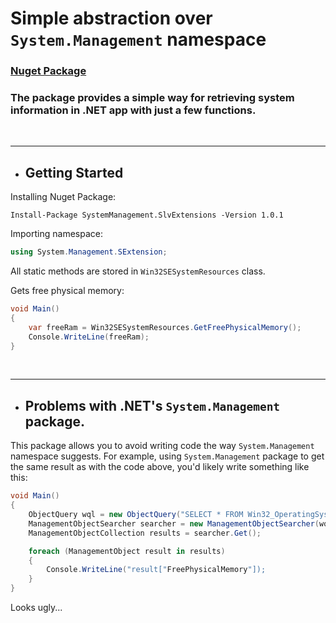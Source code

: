 # Simple abstraction over ``System.Management`` namespace

### [Nuget Package](https://www.nuget.org/packages/SystemManagement.SlvExtensions/1.0.1)

### The package provides a simple way for retrieving system information in .NET app with just a few functions.
</br>

---

- ## Getting Started

Installing Nuget Package: 
```
Install-Package SystemManagement.SlvExtensions -Version 1.0.1
```

Importing namespace:
```csharp
using System.Management.SExtension;
```

All static methods are stored in ``Win32SESystemResources`` class.

Gets free physical memory:
```csharp
void Main()
{
    var freeRam = Win32SESystemResources.GetFreePhysicalMemory();
    Console.WriteLine(freeRam);
}
```
</br>

---

- ## Problems with .NET's ``System.Management`` package.

This package allows you to avoid writing code the way ``System.Management`` namespace suggests. 
For example, using ``System.Management`` package to get the same result as with the code above, you'd likely write something like this: 
```csharp
void Main()
{
    ObjectQuery wql = new ObjectQuery("SELECT * FROM Win32_OperatingSystem");
    ManagementObjectSearcher searcher = new ManagementObjectSearcher(wql);
    ManagementObjectCollection results = searcher.Get();

    foreach (ManagementObject result in results)
    {
        Console.WriteLine("result["FreePhysicalMemory"]);
    }
}
```

Looks ugly...
